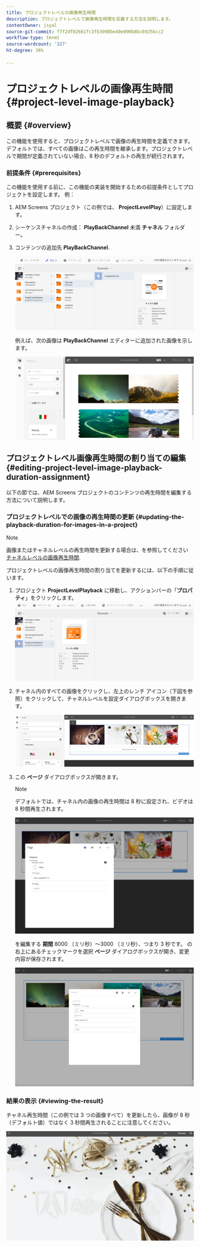 ```yaml
---
title: プロジェクトレベルの画像再生時間
description: プロジェクトレベルで画像再生時間を定義する方法を説明します。
contentOwner: jsyal
source-git-commit: fff2df02661fc3fb3098be40e090b8bc6925bcc2
workflow-type: tm+mt
source-wordcount: '327'
ht-degree: 36%

---
```



# プロジェクトレベルの画像再生時間 {#project-level-image-playback}

## 概要 {#overview}

この機能を使用すると、プロジェクトレベルで画像の再生時間を定義できます。 デフォルトでは、すべての画像はこの再生時間を継承します。プロジェクトレベルで期間が定義されていない場合、8 秒のデフォルトの再生が続行されます。

### 前提条件 {#prerequisites}

この機能を使用する前に、この機能の実装を開始するための前提条件としてプロジェクトを設定します。 例：

1. AEM Screens プロジェクト（この例では、 **ProjectLevelPlay**）に設定します。
1. シーケンスチャネルの作成： **PlayBackChannel** 未満 **チャネル** フォルダー。
1. コンテンツの追加先 **PlayBackChannel**.

   ![アセット](assets/image_playback1.png)

   例えば、次の画像は **PlayBackChannel** エディターに追加された画像を示します。

   ![アセット](assets/image_playback2.png)

## プロジェクトレベル画像再生時間の割り当ての編集 {#editing-project-level-image-playback-duration-assignment}

以下の節では、AEM Screens プロジェクトのコンテンツの再生時間を編集する方法について説明します。

### プロジェクトレベルでの画像の再生時間の更新 {#updating-the-playback-duration-for-images-in-a-project}


>[!NOTE]
>
>画像またはチャネルレベルの再生時間を更新する場合は、を参照してください [チャネルレベルの画像再生時間](channel-level-image-playback.md).

プロジェクトレベルの画像再生時間の割り当てを更新するには、以下の手順に従います。

1. プロジェクト **ProjectLevelPlayback** に移動し、アクションバーの「**プロパティ**」をクリックします。
   ![アセット](assets/image_playback3.png)

1. チャネル内のすべての画像をクリックし、左上のレンチ アイコン（下図を参照）をクリックして、チャネルレベルを設定ダイアログボックスを開きます。

   ![screen_shot_2019-06-25at95945am](assets/screen_shot_2019-06-25at95945am.png)

1. この **ページ** ダイアログボックスが開きます。

   >[!NOTE]
   >
   >デフォルトでは、チャネル内の画像の再生時間は 8 秒に設定され、ビデオは 8 秒間再生されます。

   ![screen_shot_2019-06-25at100343am](assets/screen_shot_2019-06-25at100343am.png)

   を編集する **期間** 8000 （ミリ秒）～3000 （ミリ秒）、つまり 3 秒です。 の右上にあるチェックマークを選択 **ページ** ダイアログボックスが開き、変更内容が保存されます。

   ![screen_shot_2019-06-25at101527am](assets/screen_shot_2019-06-25at101527am.png)

### 結果の表示 {#viewing-the-result}

チャネル再生時間（この例では 3 つの画像すべて）を更新したら、画像が 8 秒（デフォルト値）ではなく 3 秒間再生されることに注意してください。

![channel_preview](assets/channel_preview.gif)

